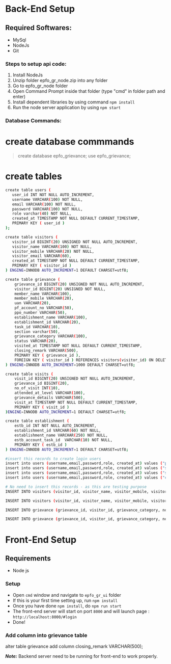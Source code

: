 # Back-End Setup

## Required Softwares:
- MySql
- NodeJs
- Git
### Steps to setup api code:
1. Install NodeJs
2. Unzip folder epfo_gr_node.zip into any folder
3. Go to epfo_gr_node folder
4. Open Command Prompt inside that folder (type "cmd" in folder path and enter)
5. Install dependent libraries by using command  ``` npm install ```
6. Run the node server application by using ``` npm start ```

### Database Commands:
# create database commmands
> create database epfo_grievance;
> use epfo_grievance;

# create tables

```bash
create table users (
   user_id INT NOT NULL AUTO_INCREMENT,
   username VARCHAR(100) NOT NULL,
   email VARCHAR(100) NOT NULL,
   password VARCHAR(100) NOT NULL,
   role varchar(40) NOT NULL,
   created_at TIMESTAMP NOT NULL DEFAULT CURRENT_TIMESTAMP, 
   PRIMARY KEY ( user_id )
);

create table visitors (
   visitor_id BIGINT(20) UNSIGNED NOT NULL AUTO_INCREMENT,
   visitor_name VARCHAR(100) NOT NULL,
   visitor_mobile VARCHAR(20) NOT NULL,
   visitor_email VARCHAR(60),
   created_at TIMESTAMP NOT NULL DEFAULT CURRENT_TIMESTAMP,
   PRIMARY KEY ( visitor_id )
) ENGINE=INNODB AUTO_INCREMENT=1 DEFAULT CHARSET=utf8;

create table grievance (
	grievance_id BIGINT(20) UNSIGNED NOT NULL AUTO_INCREMENT,
	visitor_id BIGINT(20) UNSIGNED NOT NULL,
	member_name VARCHAR(100),
	member_mobile VARCHAR(20),
	uan VARCHAR(20),
	pf_account_no VARCHAR(50),
	ppo_number VARCHAR(50),
	establishment_name VARCHAR(100),
	establishment_id VARCHAR(20),
	task_id VARCHAR(10),
	section varchar(50),
	grievance_category VARCHAR(100),
	status VARCHAR(20),
	visited_at TIMESTAMP NOT NULL DEFAULT CURRENT_TIMESTAMP,
	closing_remark VARCHAR(500),
	PRIMARY KEY ( grievance_id ),
	FOREIGN KEY ( visitor_id ) REFERENCES visitors(visitor_id) ON DELETE CASCADE
) ENGINE=INNODB AUTO_INCREMENT=1000 DEFAULT CHARSET=utf8;

create table visits (
	visit_id BIGINT(20) UNSIGNED NOT NULL AUTO_INCREMENT,
	grievance_id BIGINT(20),
	no_of_visit INT(10),
	attended_at_level VARCHAR(100),
	grievance_details VARCHAR(500),
	visit_at TIMESTAMP NOT NULL DEFAULT CURRENT_TIMESTAMP,
	PRIMARY KEY ( visit_id )
)ENGINE=INNODB AUTO_INCREMENT=1 DEFAULT CHARSET=utf8;

create table establishment (
	estb_id INT NOT NULL AUTO_INCREMENT,
	establishment_id VARCHAR(60) NOT NULL,
	establishment_name VARCHAR(250) NOT NULL,
	estb_account_task_id  VARCHAR(10) NOT NULL,
	PRIMARY KEY ( estb_id )
) ENGINE=INNODB AUTO_INCREMENT=1 DEFAULT CHARSET=utf8;

#insert this records to create login users
insert into users (username,email,password,role, created_at) values ("pradeep", "jadhavpradeep02@gmail.com", "pradeep", "admin",now());
insert into users (username,email,password,role, created_at) values ("sunil", "sunilchivate@gmail.com", "sunil", "admin",now());
insert into users (username,email,password,role, created_at) values ("suhas", "suhassanmukh@gmail.com", "suhas", "admin",now());
insert into users (username,email,password,role, created_at) values ("chetan", "chetankekade@gmail.com", "chetan", "admin", now());

# No need to insert this records - as this are testing purpose
INSERT INTO visitors (visitor_id, visitor_name, visitor_mobile, visitor_email, uan, pf_account_no, establishment_name, created_at) VALUES (NULL,"Mohan","9867153742","mohan@abc.com","1122334455","MH/BAN/0002/25788/29882","9/10/2021 0:24:16");

INSERT INTO visitors (visitor_id, visitor_name, visitor_mobile, visitor_email, uan, pf_account_no, establishment_name, created_at) VALUES (NULL,'Amol Kumar', '9867452312', 'amol.kumar@gmail.com', '112233445566771', 'MH/BAN/0002/25788/12234', 'Infosys', now());

INSERT INTO grievance (grievance_id, visitor_id, grievance_category, no_of_visit, attended_at_level, grievance_details, status, visited_at) VALUES (NULL, 1, "Normal", 1, "Clerk", "Pension not started", "Pending", now())

INSERT INTO grievance (grievance_id, visitor_id, grievance_category, no_of_visit, attended_at_level, grievance_details, status, visited_at) VALUES (NULL, 2, "Major", 1, "Clerk", "PF Transfer not started", "Pending", now())

```

# Front-End Setup

## Requirements
- Node js

### Setup
- Open ```cmd``` window and navigate to ```epfo_gr_ui``` folder
- If this is your first time setting up, run ```npm install```
- Once you have done ```npm install```, do ```npm run start```
- The front-end server will start on port ```8000``` and will launch page : ```http://localhost:8000/#login```
- Done!


### Add column into grievance table
alter table grievance add column closing_remark VARCHAR(500);

***Note:***  Backend server need to be running for front-end to work properly.
